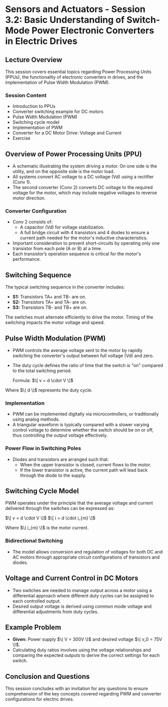 # Sensors and Actuators - Session 3.2: Basic Understanding of Switch-Mode Power Electronic Converters in Electric Drives

## Lecture Overview
This session covers essential topics regarding Power Processing Units (PPUs), the functionality of electronic converters in drives, and the implementation of Pulse Width Modulation (PWM).

### Session Content
- Introduction to PPUs 
- Converter switching example for DC motors 
- Pulse Width Modulation (PWM) 
- Switching cycle model 
- Implementation of PWM 
- Converter for a DC Motor Drive: Voltage and Current 
- Exercise

## Overview of Power Processing Units (PPU)
- A schematic illustrating the system driving a motor. On one side is the utility, and on the opposite side is the motor load.
- All systems convert AC voltage to a DC voltage (Vd) using a rectifier (Conv 1).
- The second converter (Conv 2) converts DC voltage to the required voltage for the motor, which may include negative voltages to reverse motor direction.

### Converter Configuration
- Conv 2 consists of:
  - A capacitor (Vd) for voltage stabilization.
  - A full bridge circuit with 4 transistors and 4 diodes to ensure a current path needed for the motor's inductive characteristics.
- Important consideration to prevent short-circuits by operating only one transistor from each pole (A or B) at a time.
- Each transistor’s operation sequence is critical for the motor's performance.

## Switching Sequence
The typical switching sequence in the converter includes:
- **S1:** Transistors TA+ and TB- are on.
- **S2:** Transistors TA+ and TA- are on.
- **S3:** Transistors TB- and TB+ are on.

The switches must alternate efficiently to drive the motor. Timing of the switching impacts the motor voltage and speed.

## Pulse Width Modulation (PWM)
- PWM controls the average voltage sent to the motor by rapidly switching the converter's output between full voltage (Vd) and zero.
- The duty cycle defines the ratio of time that the switch is "on" compared to the total switching period.
  
  Formula:
  $\[
  v = d \cdot V
  \]$

Where $\( d \)$ represents the duty cycle.

### Implementation
- PWM can be implemented digitally via microcontrollers, or traditionally using analog methods.
- A triangular waveform is typically compared with a slower varying control voltage to determine whether the switch should be on or off, thus controlling the output voltage effectively.

### Power Flow in Switching Poles
- Diodes and transistors are arranged such that:
  - When the upper transistor is closed, current flows to the motor.
  - If the lower transistor is active, the current path will lead back through the diode to the supply.
  
## Switching Cycle Model
PWM operates under the principle that the average voltage and current delivered through the switches can be expressed as:
  
  $\[
  v = d \cdot V
  \]$
  $\[
  i = d \cdot i_{m}
  \]$

Where $\( i_{m} \)$ is the motor current.

### Bidirectional Switching
- The model allows conversion and regulation of voltages for both DC and AC motors through appropriate circuit configurations of transistors and diodes.

## Voltage and Current Control in DC Motors
- Two switches are needed to manage output across a motor using a differential approach where different duty cycles can be assigned to each controlled output.
- Desired output voltage is derived using common mode voltage and differential adjustments from duty cycles.

## Example Problem
- **Given:** Power supply $\( V = 300V \)$ and desired voltage $\( v_0 = 75V \)$.
- Calculating duty ratios involves using the voltage relationships and comparing the expected outputs to derive the correct settings for each switch.

## Conclusion and Questions
This session concludes with an invitation for any questions to ensure comprehension of the key concepts covered regarding PWM and converter configurations for electric drives.